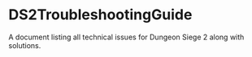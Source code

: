 # DS2TroubleshootingGuide
A document listing all technical issues for Dungeon Siege 2 along with solutions.

